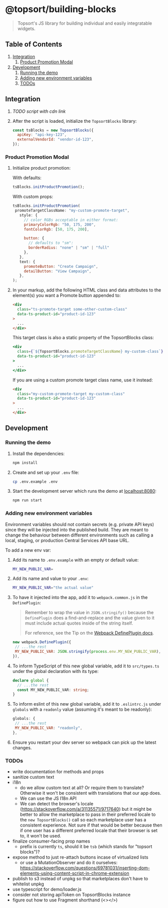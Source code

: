 # @topsort/building-blocks

> Topsort's JS library for building individual and easily integratable widgets.

## Table of Contents

1. [Integration](#integration)
   1. [Product Promotion Modal](#product-promotion-modal)
1. [Development](#development)
   1. [Running the demo](#running-the-demo)
   1. [Adding new environment variables](#adding-new-environment-variables)
   1. [TODOs](#todos)

## Integration

1. _TODO script with cdn link_

1. After the script is loaded, initialize the `TopsortBlocks` library:

   ```js
   const tsBlocks = new TopsortBlocks({
     apiKey: "api-key-123",
     externalVendorId: "vendor-id-123",
   });
   ```

### Product Promotion Modal

1. Initialize product promotion:

   With defaults:

   ```js
   tsBlocks.initProductPromotion();
   ```

   With custom props:

   ```js
   tsBlocks.initProductPromotion(
    promoteTargetClassName: "my-custom-promote-target",
      style: {
        // color RGBs acceptable in either format:
        primaryColorRgb: "50, 175, 200",
        fontColorRgb: [50, 175, 200],

        button: {
          // defaults to "sm":
          borderRadius: "none" | "sm" | "full"
        },
      },
      text: {
        promoteButton: "Create Campaign",
        detailButton: "View Campaign",
      },
   );
   ```

1. In your markup, add the following HTML class and data attributes to the element(s) you want a Promote button appended to:

   ```html
   <div
     class="ts-promote-target some-other-custom-class"
     data-ts-product-id="product-id-123"
   >
     ...
   </div>
   ```

   This target class is also a static property of the TopsortBlocks class:

   ```jsx
   <div
     class={`${TopsortBlocks.promoteTargetClassName} my-custom-class`}
     data-ts-product-id="product-id-123"
   >
     ...
   </div>
   ```

   If you are using a custom promote target class name, use it instead:

   ```html
   <div
     class="my-custom-promote-target my-custom-class"
     data-ts-product-id="product-id-123"
   >
     ...
   </div>
   ```

## Development

### Running the demo

1. Install the dependencies:

   ```bash
   npm install
   ```

1. Create and set up your `.env` file:

   ```bash
   cp .env.example .env
   ```

1. Start the development server which runs the demo at [localhost:8080](http://localhost:8080):

   ```bash
   npm run start
   ```

### Adding new environment variables

Environment variables should not contain secrets (e.g. private API keys) since they will be injected into the published build. They are meant to change the behaviour between different environments such as calling a local, staging, or production Central Services API base URL.

To add a new env var:

1. Add its name to `.env.example` with an empty or default value:

   ```bash
   MY_NEW_PUBLIC_VAR=
   ```

1. Add its name and value to your `.env`:

   ```bash
   MY_NEW_PUBLIC_VAR="the actual value"
   ```

1. To have it injected into the app, add it to `webpack.common.js` in the `DefinePlugin`:

   > Remember to wrap the value in `JSON.stringify()` because the `DefinePlugin` does a find-and-replace and the value given to it must include actual quotes inside of the string itself.
   >
   > For reference, see the Tip on the [Webpack DefinePlugin docs](https://webpack.js.org/plugins/define-plugin/).

   ```js
   new webpack.DefinePlugin({
    // ...the rest
    MY_NEW_PUBLIC_VAR: JSON.stringify(process.env.MY_NEW_PUBLIC_VAR),
   }),
   ```

1. To inform TypeScript of this new global variable, add it to `src/types.ts` under the global declaration with its type:

   ```ts
   declare global {
     // ...the rest
     const MY_NEW_PUBLIC_VAR: string;
   }
   ```

1. To inform eslint of this new global variable, add it to `.eslintrc.js` under `globals` with a `readonly` value (assuming it's meant to be readonly):

   ```js
   globals: {
    // ...the rest
    MY_NEW_PUBLIC_VAR: "readonly",
   },
   ```

1. Ensure you restart your dev server so webpack can pick up the latest changes.

### TODOs

- write documentation for methods and props
- sanitize custom text
- i18n
  - do we allow custom text at all? Or require them to translate? Otherwise it won't be consistent with translations that our app does.
  - We can use the JS I18n API
  - We can detect the browser's locale (https://stackoverflow.com/a/31135571/9717640) but it might be better to allow the marketplace to pass in their preferred locale to the `new TopsortBlocks()` call so each marketplace user has a consistent experience. Not sure if that would be better because then if one user has a different preferred locale that their browser is set to, it won't be used.
- finalize consumer-facing prop names
  - prefix is currently `ts`, should it be `tsb` (which stands for "topsort blocks")?
- expose method to just re-attach buttons incase of virtualized lists
  - or use a MutationObserver and do it ourselves:
    https://stackoverflow.com/questions/69781031/inserting-dom-elements-using-content-script-in-chrome-extension
- publish to s3 instead of unpkg so that marketplaces don't have to whitelist unpkg
- use typescript for demo/loader.js
- consider not storing apiToken on TopsortBlocks instance
- figure out how to use Fragment shorthand (<></>)
